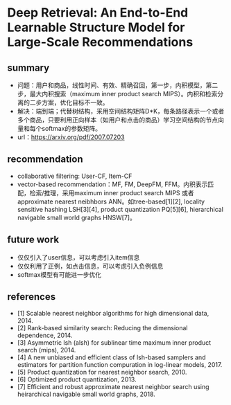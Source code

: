 # Deep Retrieval: An End-to-End Learnable Structure Model for Large-Scale Recommendations
## summary
- 问题：用户和商品，线性时间、有效、精确召回，第一步，内积模型，第二步，最大内积搜索（maximum inner product search MIPS）。内积和检索分离的二步方案，优化目标不一致。
- 解决：端到端；代替树结构，采用空间结构矩阵D\*K，每条路径表示一个或者多个商品，只要利用正向样本（如用户和点击的商品）学习空间结构的节点向量和每个softmax的参数矩阵。 
- url：https://arxiv.org/pdf/2007.07203

## recommendation
- collaborative filtering: User-CF, Item-CF
- vector-based recommendation：MF, FM, DeepFM, FFM。内积表示匹配，检索/推理，采用maximum inner product search MIPS 或者 approximate nearest neibhbors ANN。如tree-based[1][2], locality sensitive hashing LSH[3][4], product quantization PQ[5][6], hierarchical navigable small world graphs HNSW[7]。

## future work
- 仅仅引入了user信息，可以考虑引入item信息
- 仅仅利用了正例，如点击信息，可以考虑引入负例信息
- softmax模型有可能进一步优化

## references
- [1] Scalable nearest neighbor algorithms for high dimensional data, 2014.
- [2] Rank-based similarity search: Reducing the dimensional dependence, 2014.
- [3] Asymmetric lsh (alsh) for sublinear time maximum inner product search (mips), 2014.
- [4] A new unbiased and efficient class of lsh-based samplers and estimators for partition function compuration in log-linear models, 2017.
- [5] Product quantization for nearest neighbor search, 2010.
- [6] Optimized product quantization, 2013.
- [7] Efficient and robust approximate nearest neighbor search using heirarchical navigable small world graphs, 2018.
